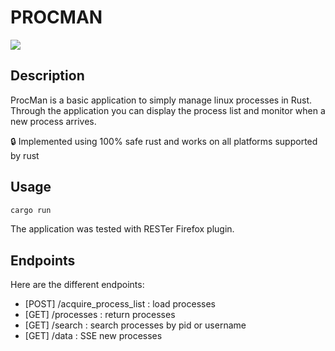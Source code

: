 # PROCMAN
![](https://img.shields.io/badge/unsafe-forbidden-success.svg)

## Description
ProcMan is a basic application to simply manage linux processes in Rust.
Through the application you can display the process list and monitor when a new process arrives.

🔒 Implemented using 100% safe rust and works on all platforms supported by rust

## Usage
```bash
cargo run
```
The application was tested with RESTer Firefox plugin.

## Endpoints
Here are the different endpoints:
- [POST] /acquire_process_list : load processes
- [GET] /processes : return processes
- [GET] /search : search processes by pid or username
- [GET] /data : SSE new processes 
